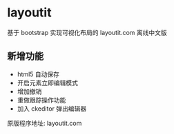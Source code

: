 layoutit
========

基于 bootstrap 实现可视化布局的 layoutit.com 离线中文版

## 新增功能

- html5 自动保存
- 开启元素立即编辑模式
- 增加撤销
- 重做跟踪操作功能
- 加入 ckeditor 弹出编辑器

原版程序地址: layoutit.com
